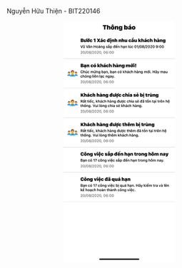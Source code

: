 Nguyễn Hữu Thiện - BIT220146
<p align="center">
  <img src="ket-qua.jpg" alt="ket-qua.jpg" width="250"/>
</p>
